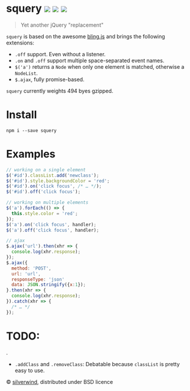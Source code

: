# squery [![](https://img.shields.io/npm/v/squery.svg)](https://www.npmjs.org/package/squery) [![](http://img.shields.io/david/silverwind/squery.svg)](https://david-dm.org/silverwind/squery) [![](http://img.shields.io/npm/dm/squery.svg)](https://www.npmjs.org/package/squery)
> Yet another jQuery "replacement"

`squery` is based on the awesome [bling.js](https://gist.github.com/paulirish/12fb951a8b893a454b32) and brings the following extensions:

- `.off` support. Even without a listener.
- `.on` and `.off` support multiple space-separated event names.
- `$('a')` returns a `Node` when only one element is matched, otherwise a `NodeList`.
- `$.ajax`, fully promise-based.

`squery` currently weights 494 byes gzipped.

# Install
```
npm i --save squery
```

# Examples
````js
// working on a single element
$('#id').classList.add('newclass');
$('#id').style.backgroundColor = 'red';
$('#id').on('click focus', /* … */);
$('#id').off('click focus');

// working on multiple elements
$('a').forEach(() => {
  this.style.color = 'red';
});
$('a').on('click focus', handler);
$('a').off('click focus', handler);

// ajax
$.ajax('url').then(xhr => {
  console.log(xhr.response);
});
$.ajax({
  method: 'POST',
  url: 'url',
  responseType: 'json'
  data: JSON.stringify({x:1});
}.then(xhr => {
  console.log(xhr.response);
}).catch(xhr => {
  /* … */
});
````
# TODO:
.
- `.addClass` and `.removeClass`: Debatable because `classList` is pretty easy to use.

© [silverwind](https://github.com/silverwind), distributed under BSD licence
